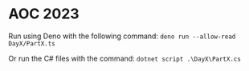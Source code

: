 # AOC 2023
Run using Deno with the following command:
`deno run --allow-read DayX/PartX.ts`

Or run the C# files with the command: `dotnet script .\DayX\PartX.cs`